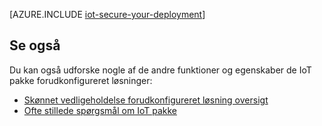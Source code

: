 <properties
 pageTitle="Secure Internet ting installationen | Microsoft Azure"
 description="I denne artikel indeholder oplysninger om hvordan du sikrer IoT installationen"
 services=""
 suite="iot-suite"
 documentationCenter=""
 authors="YuriDio"
 manager="timlt"
 editor=""/>

<tags
 ms.service="iot-suite"
 ms.devlang="na"
 ms.topic="article"
 ms.tgt_pltfrm="na"
 ms.workload="na"
 ms.date="10/17/2016"
 ms.author="yurid"/>

[AZURE.INCLUDE [iot-secure-your-deployment](../../includes/iot-secure-your-deployment.md)]

## <a name="see-also"></a>Se også

Du kan også udforske nogle af de andre funktioner og egenskaber de IoT pakke forudkonfigureret løsninger:

- [Skønnet vedligeholdelse forudkonfigureret løsning oversigt][lnk-predictive-overview]
- [Ofte stillede spørgsmål om IoT pakke][lnk-faq]

[lnk-predictive-overview]: iot-suite-predictive-overview.md
[lnk-faq]: iot-suite-faq.md